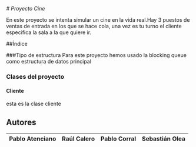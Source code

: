 <em> # Proyecto Cine </em>

En este proyecto se intenta simular un cine en la vida real.Hay 3 puestos de ventas de entrada en los que se hace cola, una vez es tu turno el cliente especifica la sala a la que quiere ir.

##Índice

###Tipo de estructura 
    Para este proyecto hemos usado la blocking queue como estructura de datos principal

### Clases del proyecto 
  
#### Cliente
  esta es la clase cliente

## Autores

| Pablo Atenciano| Raúl Calero |  Pablo Corral| Sebastián Olea |
| :---: | :---: | :---: | :---: | 

